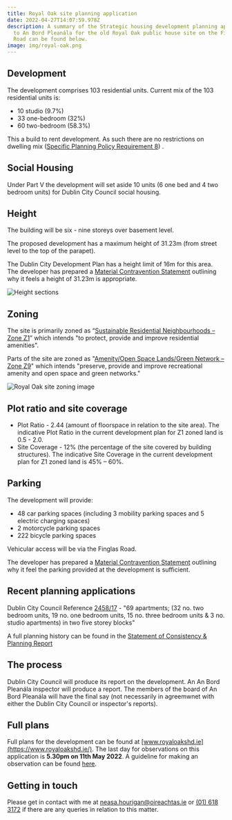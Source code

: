 ```yaml
---
title: Royal Oak site planning application
date: 2022-04-27T14:07:59.978Z
description: A summary of the Strategic housing development planning application
  to An Bord Pleanála for the old Royal Oak public house site on the Finglas
  Road can be found below.
image: img/royal-oak.png
---
```

## Development

The development comprises 103 residential units. Current mix of the 103 residential units is:

* 10 studio (9.7%)
* 33 one-bedroom (32%)
* 60 two-bedroom (58.3%)

This a build to rent development.  As such there are no restrictions on dwelling mix ([Specific Planning Policy Requirement 8](https://www.opr.ie/wp-content/uploads/2019/08/2018-Design-Standards-for-New-Apartments-1.pdf)) .

## Social Housing

Under Part V the development will set aside 10 units (6 one bed and 4 two bedroom units) for Dublin City Council social housing. 

## Height

The building will be six - nine storeys over basement level. 

The proposed development has a maximum height of 31.23m (from street level to the top of the parapet).

The Dublin City Development Plan has a height limit of 16m for this area. The developer has prepared a [Material Contravention Statement](https://www.royaloakshd.ie/data/files/Planning%20Application%20Documents/Planning/Statement%20of%20Material%20Contravention.pdf) outlining why it feels a height of 31.23m is appropriate.

![Height sections](/img/royal-oak-height.png "Height sections")

## Zoning

The site is primarily zoned as “[Sustainable Residential Neighbourhoods – Zone Z1](https://www.dublincity.ie/dublin-city-development-plan-2016-2022/14-land-use-zoning/148-primary-land-use-zoning-categories/1481-sustainable-residential-neighbourhoods-zone-z1)” which intends "to protect, provide and improve residential amenities".

Parts of the site are zoned as "[Amenity/Open Space Lands/Green Network – Zone Z9](https://www.dublincity.ie/dublin-city-development-plan-2016-2022/14-land-use-zoning/148-primary-land-use-zoning-categories/1489-amenity-open-space-lands-green-network-zone-z9)" which intends "preserve, provide and improve recreational amenity and open space and green networks."

![Royal Oak site zoning image](/img/royal-oak-zoning.png "Royal Oak site zoning image")

## Plot ratio and site coverage

* Plot Ratio - 2.44 (amount of floorspace in relation to the site area). The indicative Plot Ratio in the current development plan for Z1 zoned land is 0.5 - 2.0.  
* Site Coverage - 12% (the percentage of the site covered by building structures). The indicative Site Coverage in the current development plan for Z1 zoned land is 45% – 60%.

## Parking

The development will provide:

* 48 car parking spaces (including 3 mobility parking spaces and 5  electric charging spaces)
* 2 motorcycle parking spaces
* 222 bicycle parking spaces

Vehicular access will be via the Finglas Road.

The developer has prepared a [Material Contravention Statement](https://www.royaloakshd.ie/data/files/Planning%20Application%20Documents/Planning/Statement%20of%20Material%20Contravention.pdf) outlining why it feel the parking provided at the development is sufficient.

## Recent planning applications

Dublin City Council Reference [2458/17](https://planning.agileapplications.ie/dublincity/application-details/120552) - "69 apartments; (32 no. two bedroom units, 19 no. one bedroom units, 15 no. three bedroom units & 3 no. studio apartments) in two five storey blocks"

A full planning history can be found in the [Statement of Consistency & Planning Report](https://www.royaloakshd.ie/data/files/Planning%20Application%20Documents/Planning/Statement%20of%20Consistency%20&%20Planning%20Report.pdf)

## The process

Dublin City Council will produce its report on the development. An An Bord Pleanála inspector will produce a report. The members of the board of An Bord Pleanála will have the final say (not necessarily in agreemwnet with either the Dublin City Council or inspector's reports).

## Full plans

Full plans for the development can be found at [www.royaloakshd.ie](https://www.royaloakshd.ie/). The last day for observations on this application is **5.30pm on 11th May 2022**. A guideline for making an observation can be found [here](https://neasahourigan.com/post/planning-observation/).

## Getting in touch

Please get in contact with me at [neasa.hourigan@oireachtas.ie](mailto:neasa.hourigan@oireachtas.ie?subject=Royal%20Oak%20SHD&body=Dear%20Neasa%2C%0D%0A%0D%0A) or [(01) 618 3172](tel:+35316183172) if there are any queries in relation to this matter.